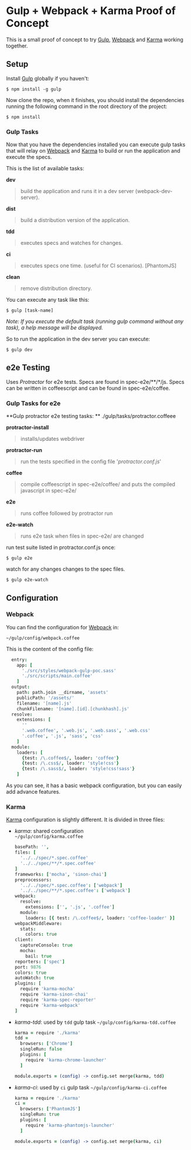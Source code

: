 # Gulp + Webpack + Karma Proof of Concept

This is a small proof of concept to try [Gulp][gulp], [Webpack][webpack] and [Karma][karma] working together.

## Setup

Install [Gulp][gulp] globally if you haven't:

```
$ npm install -g gulp
```

Now clone the repo, when it finishes, you should install the dependencies running the following command in the root directory of the project:

```
$ npm install
```

### Gulp Tasks

Now that you have the dependencies installed you can execute gulp tasks that will relay on [Webpack][webpack] and [Karma][karma] to build or run the application and execute the specs.

This is the list of available tasks:


**dev**
  > build the application and runs it in a dev server (webpack-dev-server).

**dist**
  > build a distribution version of the application.

**tdd**
  > executes specs and watches for changes.

**ci**
  > executes specs one time. (useful for CI scenarios). [PhantomJS]

**clean**
  > remove distribution directory.

You can execute any task like this:



```
$ gulp [task-name]
```

_Note: If you execute the default task (running gulp command without any task), a help message will be displayed._

So to run the application in the dev server you can execute:

```
$ gulp dev
```

## e2e Testing
Uses *Protractor* for e2e tests. Specs are found in spec-e2e/**/*/js. Specs can be written in coffeescript and can be found in spec-e2e/coffee.

### Gulp Tasks for e2e

**Gulp protractor e2e testing tasks: ** ./gulp/tasks/protractor.coffeee

**protractor-install**
  > installs/updates webdriver

**protractor-run**
  > run the tests specified in the config file '_protractor.conf.js_'

**coffee**
  > compile coffeescript in spec-e2e/coffee/ and puts the compiled javascript in spec-e2e/

**e2e**
  > runs coffee followed by protractor run

**e2e-watch**
  > runs e2e task when files in spec-e2e/ are changed

run test suite listed in protractor.conf.js once:
```
$ gulp e2e
```

watch for any changes changes to the spec files.
```
$ gulp e2e-watch
```

## Configuration

### Webpack

You can find the configuration for [Webpack][webpack] in:

`~/gulp/config/webpack.coffee`

This is the content of the config file:

``` coffee
  entry:
    app: [
      './src/styles/webpack-gulp-poc.sass'
      './src/scripts/main.coffee'
    ]
  output:
    path: path.join __dirname, 'assets'
    publicPath: '/assets/'
    filename: '[name].js'
    chunkFilename: '[name].[id].[chunkhash].js'
  resolve:
    extensions: [
      ''
      '.web.coffee', '.web.js', '.web.sass', '.web.css'
      '.coffee', '.js', 'sass', 'css'
    ]
  module:
    loaders: [
      {test: /\.coffee$/, loader: 'coffee'}
      {test: /\.css$/, loader: 'style!css'}
      {test: /\.sass$/, loader: 'style!css!sass'}
    ]
```

As you can see, it has a basic webpack configuration, but you can easily add advance features.

### Karma

[Karma][karma] configuration is slightly different. It is divided in three files:

- _karma_: shared configuration  
  `~/gulp/config/karma.coffee`
  ``` coffee
  basePath: '',
  files: [
    '../../spec/*.spec.coffee'
    '../../spec/**/*.spec.coffee'
  ]
  frameworks: ['mocha', 'sinon-chai']
  preprocessors:
    '../../spec/*.spec.coffee': ['webpack']
    '../../spec/**/*.spec.coffee': ['webpack']
  webpack:
    resolve:
      extensions: ['', '.js', '.coffee']
    module:
      loaders: [{ test: /\.coffee$/, loader: 'coffee-loader' }]
  webpackMiddleware:
    stats:
      colors: true
  client:
    captureConsole: true
    mocha:
      bail: true
  reporters: ['spec']
  port: 9876
  colors: true
  autoWatch: true
  plugins: [
    require 'karma-mocha'
    require 'karma-sinon-chai'
    require 'karma-spec-reporter'
    require 'karma-webpack'
  ]

  ```

- _karma-tdd_: used by `tdd` gulp task
  `~/gulp/config/karma-tdd.coffee`
  ``` coffee
  karma = require './karma'
  tdd =
    browsers: ['Chrome']
    singleRun: false
    plugins: [
      require 'karma-chrome-launcher'
    ]

  module.exports = (config) -> config.set merge(karma, tdd)
  ```
- _karma-ci_: used by `ci` gulp task
  `~/gulp/config/karma-ci.coffee`
  ``` coffee
  karma = require './karma'
  ci =
    browsers: ['PhantomJS']
    singleRun: true
    plugins: [
      require 'karma-phantomjs-launcher'
    ]

  module.exports = (config) -> config.set merge(karma, ci)
  ```

[gulp]: http://gulpjs.com/
[webpack]: http://webpack.github.io/
[karma]: http://karma-runner.github.io/0.12/index.html
